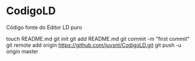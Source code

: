 CodigoLD
========

Código fonte do Editor LD puro

touch README.md
git init
git add README.md
git commit -m "first commit"
git remote add origin https://github.com/juvsnt/CodigoLD.git
git push -u origin master
